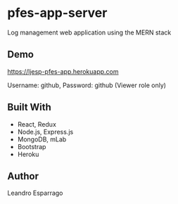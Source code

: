 # pfes-app-server
Log management web application using the MERN stack

## Demo
https://ljesp-pfes-app.herokuapp.com

Username: github, Password: github (Viewer role only)

## Built With
* React, Redux
* Node.js, Express.js
* MongoDB, mLab
* Bootstrap
* Heroku

## Author
Leandro Esparrago



